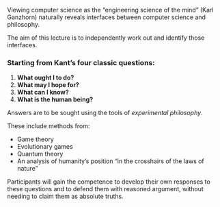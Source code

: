 Viewing computer science as the “engineering science of the mind” (Karl Ganzhorn) naturally reveals interfaces between computer science and philosophy.

The aim of this lecture is to independently work out and identify those interfaces.

### Starting from Kant’s four classic questions:

1. **What ought I to do?**  
2. **What may I hope for?**  
3. **What can I know?**  
4. **What is the human being?**  

Answers are to be sought using the tools of *experimental philosophy*.

These include methods from:

- Game theory  
- Evolutionary games  
- Quantum theory  
- An analysis of humanity’s position “in the crosshairs of the laws of nature”

Participants will gain the competence to develop their own responses to these questions and to defend them with reasoned argument, without needing to claim them as absolute truths.
